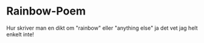 ﻿# Rainbow-Poem
 
 Hur skriver man en dikt om "rainbow" eller "anything else" ja det vet jag helt enkelt inte!
